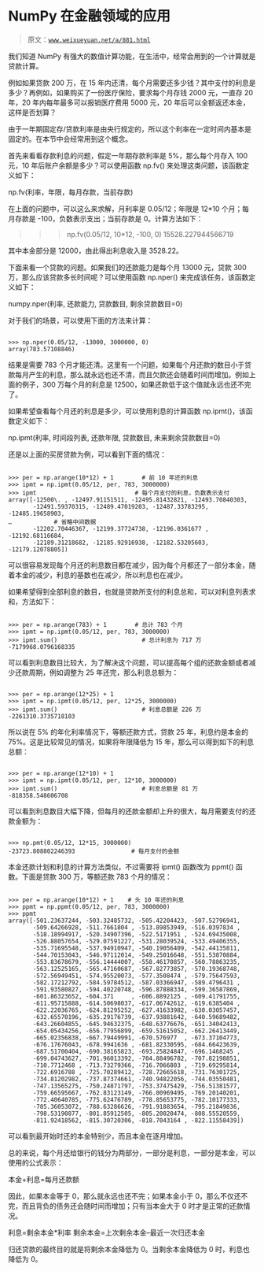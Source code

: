 # NumPy 在金融领域的应用

> 原文：[`www.weixueyuan.net/a/881.html`](http://www.weixueyuan.net/a/881.html)

我们知道 NumPy 有强大的数值计算功能，在生活中，经常会用到的一个计算就是贷款计算。

例如如果贷款 200 万，在 15 年内还清，每个月需要还多少钱？其中支付的利息是多少？再例如，如果购买了一份医疗保险，要求每个月存钱 2000 元，一直存 20 年，20 年内每年最多可以报销医疗费用 5000 元，20 年后可以全额返还本金，这样是否划算？

由于一年期固定存/贷款利率是由央行规定的，所以这个利率在一定时间内基本是固定的。在本节中会经常用到这个概念。

首先来看看存款利息的问题，假定一年期存款利率是 5%，那么每个月存入 100 元，10 年后账户余额是多少？可以使用函数 np.fv() 来处理这类问题，该函数定义如下：

np.fv(利率，年限，每月存款，当前存款)

在上面的问题中，可以这么来求解，月利率是 0.05/12；年限是 12*10 个月；每月存款是 -100，负数表示支出；当前存款是 0。计算方法如下：

>>> np.fv(0.05/12, 10*12, -100, 0)
15528.227944566719

其中本金部分是 12000，由此得出利息收入是 3528.22。

下面来看一个贷款的问题。如果我们的还款能力是每个月 13000 元，贷款 300 万，那么应该贷款多长时间呢？可以使用函数 np.nper() 来完成该任务，该函数定义如下：

numpy.nper(利率, 还款能力, 贷款数目, 剩余贷款数目=0)

对于我们的场景，可以使用下面的方法来计算：

```

>>> np.nper(0.05/12, -13000, 3000000, 0)
array(783.57108846)
```

结果是需要 783 个月才能还清。这里有一个问题，如果每个月还款的数目小于贷款每月产生的利息，那么就永远也还不清，而且欠款还会随着时间而增加。例如上面的例子，300 万每个月的利息是 12500，如果还款低于这个值就永远也还不完了。

如果希望查看每个月还的利息是多少，可以使用利息的计算函数 np.ipmt()，该函数定义如下：

np.ipmt(利率, 时间段列表, 还款年限, 贷款数目, 未来剩余贷款数目=0)

还是以上面的买房贷款为例，可以看到下面的情况：

```

>>> per = np.arange(10*12) + 1        # 前 10 年还的利息
>>> ipmt = np.ipmt(0.05/12, per, 783, 3000000)
>>> ipmt                            # 每个月支付的利息，负数表示支付
array([-12500\. , -12497.91151511, -12495.81432821, -12493.70840303,
       -12491.59370315, -12489.47019203, -12487.33783295, -12485.19658903,
…            # 省略中间数据
       -12202.70446367, -12199.37724738, -12196.0361677 , -12192.68116684,
       -12189.31218682, -12185.92916938, -12182.53205603, -12179.12078805])
```

可以很容易发现每个月还的利息数目都在减少，因为每个月都还了一部分本金，随着本金的减少，利息的基数也在减少，所以利息也在减少。

如果希望得到全部利息的数目，也就是贷款所支付的利息总和，可以对利息列表求和，方法如下：

```

>>> per = np.arange(783) + 1        # 总计 783 个月
>>> ipmt = np.ipmt(0.05/12, per, 783, 3000000)
>>> ipmt.sum()                        # 总计利息为 717 万
-7179968.0796168335
```

可以看到利息数目比较大，为了解决这个问题，可以提高每个组的还款金额或者减少还款周期，例如调整为 25 年还完，那么利息总额为：

```

>>> per = np.arange(12*25) + 1
>>> ipmt = np.ipmt(0.05/12, per, 12*25, 3000000)
>>> ipmt.sum()                        # 利息总额是 226 万
-2261310.3735718103
```

所以说在 5% 的年化利率情况下，等额还款方式，贷款 25 年，利息约是本金的 75%。这是比较常见的情况，如果将年限降低为 15 年，那么可以得到如下的利息总额：

```

>>> per = np.arange(12*10) + 1
>>> ipmt = np.ipmt(0.05/12, per, 12*10, 3000000)
>>> ipmt.sum()                        # 利息总额是 81 万
-818358.548606708
```

可以看到利息数目大幅下降，但每月的还款金额却上升的很大，每月需要支付的还款金额为：

```

>>> np.pmt(0.05/12, 12*15, 3000000)
-23723.808802246393                # 每月支付的金额
```

本金还款计划和利息的计算方法类似，不过需要将 ipmt() 函数改为 ppmt() 函数。下面是贷款 300 万，等额还款 783 个月的情况：

```

>>> per = np.arange(10*12) + 1    # 头 10 年还的利息
>>> ppmt = np.ppmt(0.05/12, per, 783, 3000000)
>>> ppmt
array([-501.23637244, -503.32485732, -505.42204423, -507.52796941,
       -509.64266928, -511.7661804 , -513.89853949, -516.0397834 ,
       -518.18994917, -520.34907396, -522.5171951 , -524.69435008,
       -526.88057654, -529.07591227, -531.28039524, -533.49406355,
       -535.71695548, -537.94910947, -540.19056409, -542.44135811,
       -544.70153043, -546.97112014, -549.25016648, -551.53870884,
       -553.83678679, -556.14444007, -558.46170857, -560.78863235,
       -563.12525165, -565.47160687, -567.82773857, -570.19368748,
       -572.56949451, -574.95520073, -577.3508474 , -579.75647593,
       -582.17212792, -584.59784512, -587.03366947, -589.4796431 ,
       -591.93580827, -594.40220748, -596.87888334, -599.36587869,
       -601.86323652, -604.371     , -606.8892125 , -609.41791755,
       -611.95715888, -614.50698037, -617.06742612, -619.6385404 ,
       -622.22036765, -624.81295252, -627.41633982, -630.03057457,
       -632.65570196, -635.29176739, -637.93881642, -640.59689482,
       -643.26604855, -645.94632375, -648.63776676, -651.34042413,
       -654.05434256, -656.77956899, -659.51615052, -662.26413449,
       -665.02356838, -667.79449991, -670.576977  , -673.37104773,
       -676.17676043, -678.9941636 , -681.82330595, -684.66423639,
       -687.51700404, -690.38165823, -693.25824847, -696.1468245 ,
       -699.04743627, -701.96013392, -704.88496782, -707.82198851,
       -710.7712468 , -713.73279366, -716.7066803 , -719.69295814,
       -722.6916788 , -725.70289412, -728.72665618, -731.76301725,
       -734.81202982, -737.87374661, -740.94822056, -744.03550481,
       -747.13565275, -750.24871797, -753.37475429, -756.51381577,
       -759.66595667, -762.83123149, -766.00969495, -769.20140201,
       -772.40640785, -775.62476789, -778.85653775, -782.10177333,
       -785.36053072, -788.63286626, -791.91883654, -795.21849836,
       -798.53190877, -801.85912505, -805.20020474, -808.55520559,
       -811.92418562, -815.30720306, -818.7043164 , -822.11558439])
```

可以看到最开始时还的本金特别少，而且本金在逐月增加。

总的来说，每个月还给银行的钱分为两部分，一部分是利息，一部分是本金，可以使用的公式表示：

本金+利息=每月还款额

因此，如果本金等于 0，那么就永远也还不完；如果本金小于 0，那么不仅还不完，而且背负的债务还会随时间而增加；只有当本金大于 0 时才是正常的还款情况。

利息=剩余本金*利率
剩余本金=上次剩余本金–最近一次归还本金

归还贷款的最终目的就是将剩余本金降低为 0。当剩余本金降低为 0 时，利息也降低为 0。